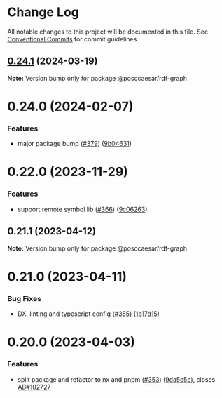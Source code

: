 # Change Log

All notable changes to this project will be documented in this file.
See [Conventional Commits](https://conventionalcommits.org) for commit guidelines.

## [0.24.1](https://github.com/equinor/rdf-graph/compare/@posccaesar/rdf-graph@0.24.0...@posccaesar/rdf-graph@0.24.1) (2024-03-19)

**Note:** Version bump only for package @posccaesar/rdf-graph





# 0.24.0 (2024-02-07)


### Features

* major package bump ([#379](https://github.com/equinor/rdf-graph/issues/379)) ([9b04631](https://github.com/equinor/rdf-graph/commit/9b04631748457464b5ae534b9a765addf7ed1e37))





# 0.22.0 (2023-11-29)


### Features

* support remote symbol lib ([#366](https://github.com/equinor/rdf-graph/issues/366)) ([9c06263](https://github.com/equinor/rdf-graph/commit/9c06263e018a3ee1d8b812c89de7afc6a7696c06))





## 0.21.1 (2023-04-12)

**Note:** Version bump only for package @posccaesar/rdf-graph





# 0.21.0 (2023-04-11)


### Bug Fixes

* DX, linting and typescript config ([#355](https://github.com/equinor/rdf-graph/issues/355)) ([1b17d15](https://github.com/equinor/rdf-graph/commit/1b17d15178100e73c576973677ff03783056296b))


# 0.20.0 (2023-04-03)


### Features

* split package and refactor to nx and pnpm ([#353](https://github.com/equinor/rdf-graph/issues/353)) ([9da5c5e](https://github.com/equinor/rdf-graph/commit/9da5c5e442b9a7b2232224e509012b93e7167d69)), closes [AB#102727](https://github.com/AB/issues/102727)

